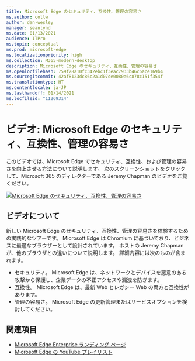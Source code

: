 ```yaml
---
title: Microsoft Edge のセキュリティ、互換性、管理の容易さ
ms.author: collw
author: dan-wesley
manager: seanlynd
ms.date: 01/13/2021
audience: ITPro
ms.topic: conceptual
ms.prod: microsoft-edge
ms.localizationpriority: high
ms.collection: M365-modern-desktop
description: Microsoft Edge のセキュリティ、互換性、管理の容易さ
ms.openlocfilehash: 759f28a10fc342ebc1f3eac7933b46c6ace169b4
ms.sourcegitcommit: 42af8123dc86c2a1d07de0080a6c878c151f354f
ms.translationtype: HT
ms.contentlocale: ja-JP
ms.lasthandoff: 01/14/2021
ms.locfileid: "11269314"
---
```

# ビデオ: Microsoft Edge のセキュリティ、互換性、管理の容易さ

このビデオでは、Microsoft Edge でセキュリティ、互換性、および管理の容易さを向上させる方法について説明します。 次のスクリーンショットをクリックして、Microsoft 365 のディレクターである Jeremy Chapman のビデオをご覧ください。

[![Microsoft Edge のセキュリティ、互換性、管理の容易さ](media/microsoft-edge-video-security-compatibility-manageability/0.png)](http://www.youtube.com/watch?v=uMmh_gNaM4I "Microsoft Edge security, compatibility, and manageability")

## ビデオについて

新しい Microsoft Edge のセキュリティ、互換性、管理の容易さを体験するための実践的なツアーです。 Microsoft Edge は Chromium に基づいており、ビジネスに最適なブラウザーとして設計されています。 ホストの Jeremy Chapman が、他のブラウザとの違いについて説明します。 詳細内容には次のものが含まれます。

- セキュリティ。 Microsoft Edge は、ネットワークとデバイスを悪意のある攻撃から保護し、企業データの不正アクセスや漏洩を防ぎます。
- 互換性。 Microsoft Edge は、最新 Web とレガシー Web の両方と互換性があります。
- 管理の容易さ。 Microsoft Edge の更新管理またはサービスオプションを検討してください。

## 関連項目

- [Microsoft Edge Enterprise ランディング ページ](https://aka.ms/EdgeEnterprise)
- [Microsoft Edge の YouTube プレイリスト](https://www.youtube.com/playlist?list=PLXtHYVsvn_b-uXh1tMeYpT-0iD8tD3tFy)